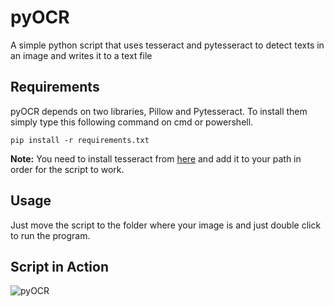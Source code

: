 # pyOCR

A simple python script that uses tesseract and pytesseract to detect texts in an image and writes it to a text file

## Requirements

pyOCR depends on two libraries, Pillow and Pytesseract. To install them simply type this following command on cmd or powershell.

`pip install -r requirements.txt`

**Note:** You need to install tesseract from [here](https://tesseract-ocr.github.io/tessdoc/Downloads.html) and add it to your path in order for the script to work.

## Usage

Just move the script to the folder where your image is and just double click to run the program.

## Script in Action  
![pyOCR](https://i.ibb.co/c1gM6s6/pyOCR.gif)
